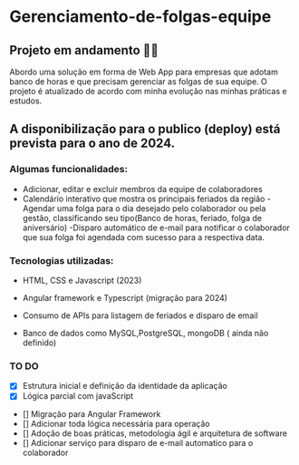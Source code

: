 # Gerenciamento-de-folgas-equipe
## Projeto em andamento 👨‍🏭
Abordo uma solução em forma de Web App para empresas que adotam banco de horas e que precisam gerenciar as folgas de sua equipe.
O projeto é atualizado de acordo com minha evolução nas minhas práticas e estudos.

## A disponibilização para o publico (deploy) está prevista para o ano de 2024. 

### Algumas funcionalidades: 
- Adicionar, editar e excluir membros da equipe de colaboradores
- Calendário interativo que mostra os principais feriados da região
-Agendar uma folga para o dia desejado pelo colaborador ou pela gestão, classificando seu tipo(Banco de horas, feriado, folga de aniversário)
-Disparo automático de e-mail para notificar o colaborador que sua folga foi agendada com sucesso para a respectiva data.

### Tecnologias utilizadas:

- HTML, CSS e Javascript (2023)

- Angular framework e Typescript (migração para 2024)

- Consumo de APIs para listagem de feriados e disparo de email

- Banco de dados como MySQL,PostgreSQL, mongoDB ( ainda não definido)

### TO DO
- [x] Estrutura inicial e definição da identidade da aplicação
- [x] Lógica parcial com javaScript
- [] Migração para Angular Framework
- [] Adicionar toda lógica necessária para operação
- [] Adoção de boas práticas, metodologia ágil e arquitetura de software
- [] Adicionar serviço para disparo de e-mail automatico para o colaborador
